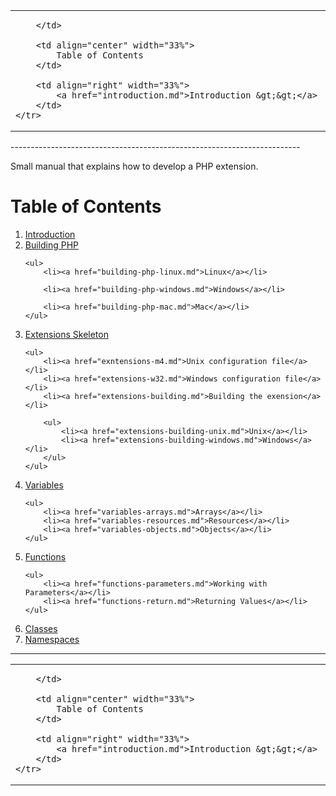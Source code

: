 <table width="800px">
    <tr>
        <td align="left" width="33%">
            
        </td>
        
        <td align="center" width="33%">
            Table of Contents
        </td>
        
        <td align="right" width="33%">
            <a href="introduction.md">Introduction &gt;&gt;</a>
        </td>
    </tr>
</table>
------------------------------------------------------------------------

Small manual that explains how to develop a PHP extension.

# Table of Contents

<ol>

<li><a href="introduction.md">Introduction</a></li>
	
<li><a href="building-php.md">Building PHP</a></li>

    <ul>
        <li><a href="building-php-linux.md">Linux</a></li>
		
        <li><a href="building-php-windows.md">Windows</a></li>
    
        <li><a href="building-php-mac.md">Mac</a></li>
    </ul>
	
<li><a href="extensions-skeleton.md">Extensions Skeleton</a></li>

    <ul>
        <li><a href="exntensions-m4.md">Unix configuration file</a></li>
        <li><a href="extensions-w32.md">Windows configuration file</a></li>
        <li><a href="extensions-building.md">Building the exension</a></li>
        
        <ul>
            <li><a href="extensions-building-unix.md">Unix</a></li>
            <li><a href="extensions-building-windows.md">Windows</a></li>
        </ul>
    </ul>
	
<li><a href="variables.md">Variables</a></li>

    <ul>
		<li><a href="variables-arrays.md">Arrays</a></li>
		<li><a href="variables-resources.md">Resources</a></li>
		<li><a href="variables-objects.md">Objects</a></li>
    </ul>
		
		
<li><a href="functions.md">Functions</a></li>

    <ul>
        <li><a href="functions-parameters.md">Working with Parameters</a></li>
        <li><a href="functions-return.md">Returning Values</a></li>
    </ul>
	
<li><a href="classes.md">Classes</a></li>
	
<li><a href="namespaces.md">Namespaces</a></li>
    
</ol>

------------------------------------------------------------------------
<table style="width: 100%;">
    <tr>
        <td align="left" width="33%">
            
        </td>
        
        <td align="center" width="33%">
            Table of Contents
        </td>
        
        <td align="right" width="33%">
            <a href="introduction.md">Introduction &gt;&gt;</a>
        </td>
    </tr>
</table>

